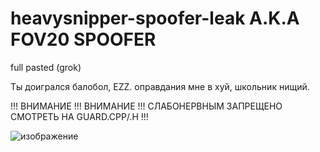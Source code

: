 # heavysnipper-spoofer-leak A.K.A FOV20 SPOOFER
full pasted (grok)

Ты доигрался балобол, EZZ.
оправдания мне в хуй, школьник нищий.

!!! ВНИМАНИЕ !!! ВНИМАНИЕ !!! СЛАБОНЕРВНЫМ ЗАПРЕЩЕНО СМОТРЕТЬ НА GUARD.CPP/.H !!!

![изображение](https://github.com/user-attachments/assets/93982b0b-5f78-4d20-9fca-9cb5e95e20a5)
